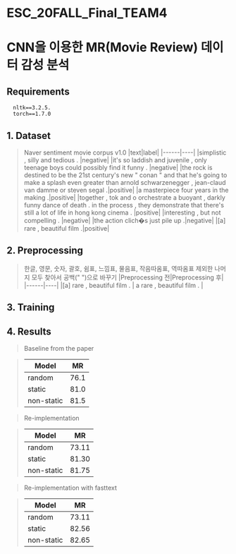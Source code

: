 ESC_20FALL_Final_TEAM4
=======================
# CNN을 이용한 MR(Movie Review) 데이터 감성 분석

## Requirements

~~~
  nltk==3.2.5.
  torch==1.7.0
~~~

## 1. Dataset
> Naver sentiment movie corpus v1.0
> |text|label|
> |------|----|
> |simplistic , silly and tedious .	|negative|
> |it's so laddish and juvenile , only teenage boys could possibly find it funny . |negative|
> |the rock is destined to be the 21st century's new " conan " and that he's going to make a splash even greater than arnold schwarzenegger , jean-claud van damme or steven segal .|positive|
> |a masterpiece four years in the making .|positive|
> |together , tok and o orchestrate a buoyant , darkly funny dance of death . in the process , they demonstrate that there's still a lot of life in hong kong cinema . |positive|
> |interesting , but not compelling . |negative|
> |the action clich�s just pile up .|negative|
> |[a] rare , beautiful film .|positive|


## 2. Preprocessing
> 한글, 영문, 숫자, 괄호, 쉼표, 느낌표, 물음표, 작음따옴표, 역따옴표 제외한 나머지 모두 찾아서 공백(" ")으로 바꾸기
> |Preprocessing 전|Preprocessing 후|
> |------|----|
> |[a] rare , beautiful film . | a rare , beautiful film . |


## 3. Training


## 4. Results
> Baseline from the paper

> | Model | MR | 
> | ----- | -- | 
> | random | 76.1 | 
> | static | 81.0 | 
> | non-static | 81.5 | 


> Re-implementation 

> | Model | MR | 
> | ----- | -- | 
> | random | 73.11 | 
> | static | 81.30 | 
> | non-static | 81.75| 


> Re-implementation with fasttext

> | Model | MR | 
> | ----- | -- | 
> | random | 73.11 | 
> | static | 82.56 | 
> | non-static | 82.65 | 




